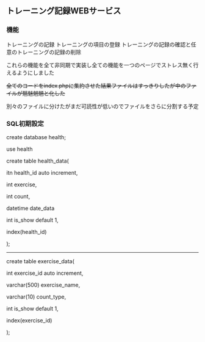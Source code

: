 ## トレーニング記録WEBサービス

### 機能
トレーニングの記録
トレーニングの項目の登録
トレーニングの記録の確認と任意のトレーニングの記録の削除

これらの機能を全て非同期で実装し全ての機能を一つのページでストレス無く行えるようにしました

~~全てのコードをindex.phpに集約させた結果ファイルはすっきりしたが中のファイルが魑魅魍魎と化した~~

別々のファイルに分けたがまだ可読性が低いのでファイルをさらに分割する予定

### SQL初期設定

create database health;

use health

create table health_data(

  itn health_id auto increment,

  int exercise,

  int count,

  datetime date_data

  int is_show default 1,

  index(health_id)

);

-----

create table exercise_data(

  int exercise_id auto increment,

  varchar(500) exercise_name,

  varchar(10) count_type,

  int is_show default 1,

  index(exercise_id)

);